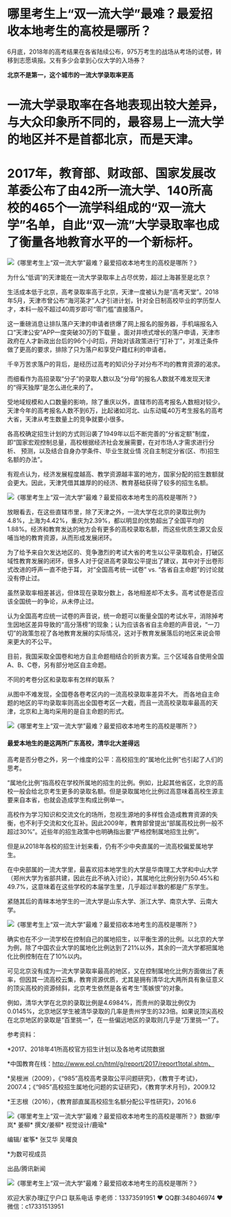 # 哪里考生上“双一流大学”最难？最爱招收本地考生的高校是哪所？




6月底，2018年的高考结果在各省陆续公布，975万考生的战场从考场的试卷，转移到志愿填报。又有多少会拿到心仪大学的入场券？

**北京不是第一，这个城市的一流大学录取率更高**

# 

# 一流大学录取率在各地表现出较大差异，与大众印象所不同的，最容易上一流大学的地区并不是首都北京，而是天津。

# 2017年，教育部、财政部、国家发展改革委公布了由42所一流大学、140所高校的465个一流学科组成的“双一流大学”名单，自此“双一流”大学录取率也成了衡量各地教育水平的一个新标杆。

![《哪里考生上“双一流大学”最难？最爱招收本地考生的高校是哪所？》](https://mmbiz.qpic.cn/mmbiz_jpg/HYpq6iceJNfv7y8VQic2ib2U5NRTBrPoRfNQooQ7Y2Nxdj7s32ZG84vA7LqY3uUcayBPTZB42ntvMZfvWeunMicrIg/640?wx_fmt=jpeg&tp=webp&wxfrom=5&wx_lazy=1)

为什么“低调”的天津能在一流大学录取率上占尽优势，超过上海甚至是北京？



生活成本低于北京，高考录取率高于北京，天津一度被认为是“高考天堂”。2018年5月，天津市曾公布“海河英才”人才引进计划，针对全日制高校毕业的学历型人才，本科一般不超过40周岁即可“零门槛”直接落户。

这一重磅消息让排队落户天津的申请者挤爆了网上报名的服务器，手机端报名入口“天津公安”APP一度突破30万的下载量 。面对井喷式增长的落户申请，天津市政府在人才新政出台后的96个小时后，开始对该政策进行“打补丁”，对准迁条件做了更高的要求，排除了只为落户和享受户籍红利的申请者。

千辛万苦求落户的背后，是经历过高考的知识分子对分布不均的教育资源的渴求。

而细看作为高招录取“分子”的录取人数以及“分母”的报名人数就不难发现天津的“得天独厚”是怎么进化来的了。

受地域规模和人口数量的影响，除了重庆以外，直辖市的高考报名人数相对较少。天津今年的高考报名人数不到6万，比起诸如河北、山东动辄40万考生报名的高考大省，天津从考生数量上的竞争就要小很多。

各高校确定招生计划的方式则沿袭了1949年以后不断完善的“分省定额”制度，即“国家宏观控制总量，高校根据经济社会发展需要，在对市场人才需求进行分析、 预测，以及结合自身办学条件、毕业生就业情 况自主制定分省(区、市)招生名额的办法”。

有观点认为，经济发展程度越高、教学资源越丰富的地方，国家分配的招生数额就会更大。因此，天津凭借其雄厚的的经济、教育基础获得了较多的招生名额。

![《哪里考生上“双一流大学”最难？最爱招收本地考生的高校是哪所？》](https://mmbiz.qpic.cn/mmbiz_jpg/HYpq6iceJNfv7y8VQic2ib2U5NRTBrPoRfNqCRjhuD5JcH47gRoJW8TrrLMbnbuW7QP3ic7mGd24ryDrfuedz45nFg/640?wx_fmt=jpeg&tp=webp&wxfrom=5&wx_lazy=1)

放眼看去，在这些直辖市里，除了天津之外，一流大学在北京的录取比例为4.8%，上海为4.42%，重庆为2.39%，都以明显的优势超出了全国平均的1.88%。经济和教育发达的地方会有更多的高校录取名额，而这些优质生源又会反哺当地的教育资源，从而形成发展闭环。

为了给予来自欠发达地区的、竞争激烈的考试大省的考生以公平录取机会，打破区域性教育发展的闭环，很多人对于促进高考录取公平提出了建议，其中对于出卷形式改进的呼声一直不绝于耳，  对“全国高考统一试卷” vs. “各省自主命题”的讨论就没有停止过。

虽然录取率相差甚远，但体现在录取分数上，各地相差却不太多。高考试卷是否应该全国统一的争论，从未停止过。

认为全国高考应统一试卷的声音说，统一命题可以衡量全国的考试水平，消除掉考生因地区差异导致的“高分落榜”的现象；认为应该各省自主命题的声音说，“一刀切”的政策忽视了各地教育发展的实际情况，这对于教育发展落后的地区来说会带来更大的不公平。

目前，我国采取全国卷和地方自主命题相结合的折衷方案。三个区域各自使用全国A、B、C卷，另有部分地区自主命题。

不同的考卷分区和录取率有怎样的联系？

从图中不难发现，全国卷各卷考区内的一流高校录取率差异不大。 而各地自主命题的地区的平均录取率则高出全国卷考区一大截，而且一流高校录取率最高的天津，北京和上海均采用的是自主命题的形式。

![《哪里考生上“双一流大学”最难？最爱招收本地考生的高校是哪所？》](https://mmbiz.qpic.cn/mmbiz_jpg/HYpq6iceJNfv7y8VQic2ib2U5NRTBrPoRfNvmzGsb9q8q3ecMJ4yz3ZuL8f0osQHI4GfQYPibEbvtfuM7jHCaMTCvg/640?wx_fmt=jpeg&tp=webp&wxfrom=5&wx_lazy=1)

#### **最爱本地生的是这两所广东高校，清华北大差得远**

高考是否分卷之外，另一个维度的公平：高校招生的“属地化比例”也引起了人们的思考。

“属地化比例”指高校在学校所属地的招生的比例。例如，比起其他省区，北京的高校一般会给北京考生更多的录取名额。但是录取属地化比例过高意味着高校生源主要来自本省，也就会造成学生构成比例单一。

高校作为学习知识和交流文化的场所，忽视生源地的多样性会造成教育资源的失衡，也不利于交流和文化互补。因此2009年，教育部曾提出“部属高校比例一般不超过30%”。近些年的招生政策中也明确指出要“严格控制属地招生比例”。

但是从2018年各校的招生计划来看，仍有不少中央直属的一流高校偏爱属地学生。

在中央部属的一流大学里，最喜欢招本地学生的大学是华南理工大学和中山大学（郑州大学为省部共建，因此在此不纳入讨论），其属地化比例分别为50.45%和49.7%，这意味着在这些学校的本届学生里，几乎超过半数的都是广东学生。

紧随其后的青睐本地学生的一流大学是山东大学、浙江大学、南京大学、云南大学。

![《哪里考生上“双一流大学”最难？最爱招收本地考生的高校是哪所？》](https://mmbiz.qpic.cn/mmbiz_jpg/HYpq6iceJNfv7y8VQic2ib2U5NRTBrPoRfNLLQreibcb0Avfg8436AAZc1A2k4uHOWCbaicQbQhTtCSoFSL3e1AkPKA/640?wx_fmt=jpeg&tp=webp&wxfrom=5&wx_lazy=1)

确实也在不少一流学校在控制自己的属地招生，以平衡生源的比例。以北京的大学为例，除了中国农业大学的属地化比例达到了21%以外，其余的一流大学都把属地化比例控制在在了10%以内。

可见北京没有成为一流大学录取率最高的地区，又在控制属地化比例方面做出了表率，但因其一流高校云集，教育资源优质，尤其是拥有清华北大两所具有象征意义的顶尖高校的资源倾斜，北京考生依然是各省考生“羡嫉恨”的对象。

例如，清华大学在北京的录取比例是4.6984%，而贵州的录取比例仅为0.0145%，北京地区学生被清华录取的几率是贵州学生的323倍。如果说顶尖高校在北京地区的录取是“百里挑一”，在一些偏远地区的录取则几乎是“万里挑一”了。

参考资料：

*2017、2018年41所高校官方招生计划以及各地考试院数据

*中国教育在线：http://www.eol.cn/html/g/report/2017/report1total.shtm、

*吴根洲（2009），《“985”高校高考录取公平问题研究》，《教育于考试》，2007.4；《“985”高校招生属地化问题的实证研究》，《教育学术月刊》，2009.12

*王志根（2016），《教育部直属高校招生名额分配公平性研究》，2016.6

![《哪里考生上“双一流大学”最难？最爱招收本地考生的高校是哪所？》](https://mmbiz.qpic.cn/mmbiz_png/HYpq6iceJNfthCic510knkCfySiaKUOdStTdFUuiaetibNNPsxf8hibeOP7GDMAOfI9ics4aU5bXmKic6G7fzScTB66OlQ/640?wx_fmt=png&tp=webp&wxfrom=5&wx_lazy=1)数据/李岚* 姜柳* 撰文/姜柳*  视觉设计/鹿瑜*

编辑/ 崔筝* 张艾华 吴曙良

*为数可视成员

出品/腾讯新闻

![《哪里考生上“双一流大学”最难？最爱招收本地考生的高校是哪所？》](https://mmbiz.qpic.cn/mmbiz_png/HYpq6iceJNfspvW4E5FfhH57AzddVUUa1XHQMzRVnrgrUkrLawyoxUdwzxlY54Vib61KxiaoPzbXBtAKXhqNJia0bg/640?wx_fmt=png&tp=webp&wxfrom=5&wx_lazy=1)



欢迎大家办理辽宁户口 联系电话 李老师：13373591951 ❤️ QQ群:348046974 ❤️ 微信：c17331513951 


